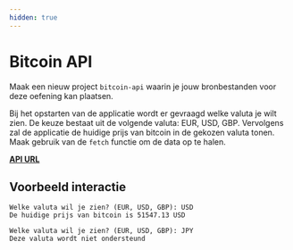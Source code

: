 ```yaml
---
hidden: true
---
```


# Bitcoin API

Maak een nieuw project `bitcoin-api` waarin je jouw bronbestanden voor deze oefening kan plaatsen.

Bij het opstarten van de applicatie wordt er gevraagd welke valuta je wilt zien. De keuze bestaat uit de volgende valuta: EUR, USD, GBP. Vervolgens zal de applicatie de huidige prijs van bitcoin in de gekozen valuta tonen. Maak gebruik van de `fetch` functie om de data op te halen.

[**API URL**](https://sampleapis.assimilate.be/bitcoin/current)

## Voorbeeld interactie

```
Welke valuta wil je zien? (EUR, USD, GBP): USD
De huidige prijs van bitcoin is 51547.13 USD
```

```
Welke valuta wil je zien? (EUR, USD, GBP): JPY
Deze valuta wordt niet ondersteund
```

